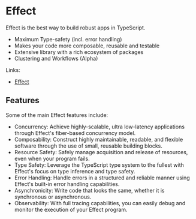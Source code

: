 # Effect

Effect is the best way to build robust apps in TypeScript.

- Maximum Type-safety (incl. error handling)
- Makes your code more composable, reusable and testable
- Extensive library with a rich ecosystem of packages
- Clustering and Workflows (Alpha)

Links:

- [Effect](https://effect.dev)

## Features

Some of the main Effect features include:

- Concurrency: Achieve highly-scalable, ultra low-latency applications through Effect's fiber-based concurrency model.
- Composability: Construct highly maintainable, readable, and flexible software through the use of small, reusable building blocks.
- Resource Safety: Safely manage acquisition and release of resources, even when your program fails.
- Type Safety: Leverage the TypeScript type system to the fullest with Effect's focus on type inference and type safety.
- Error Handling: Handle errors in a structured and reliable manner using Effect's built-in error handling capabilities.
- Asynchronicity: Write code that looks the same, whether it is synchronous or asynchronous.
- Observability: With full tracing capabilities, you can easily debug and monitor the execution of your Effect program.
